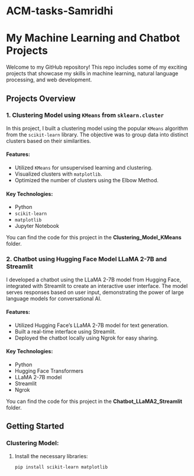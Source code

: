 # ACM-tasks-Samridhi
# My Machine Learning and Chatbot Projects

Welcome to my GitHub repository! This repo includes some of my exciting projects that showcase my skills in machine learning, natural language processing, and web development.

## Projects Overview

### 1. Clustering Model using `KMeans` from `sklearn.cluster`
In this project, I built a clustering model using the popular `KMeans` algorithm from the `scikit-learn` library. The objective was to group data into distinct clusters based on their similarities.

#### Features:
- Utilized `KMeans` for unsupervised learning and clustering.
- Visualized clusters with `matplotlib`.
- Optimized the number of clusters using the Elbow Method.
  
#### Key Technologies:
- Python
- `scikit-learn`
- `matplotlib`
- Jupyter Notebook

You can find the code for this project in the **Clustering_Model_KMeans** folder.

### 2. Chatbot using Hugging Face Model LLaMA 2-7B and Streamlit
I developed a chatbot using the LLaMA 2-7B model from Hugging Face, integrated with Streamlit to create an interactive user interface. The model serves responses based on user input, demonstrating the power of large language models for conversational AI.

#### Features:
- Utilized Hugging Face’s LLaMA 2-7B model for text generation.
- Built a real-time interface using Streamlit.
- Deployed the chatbot locally using Ngrok for easy sharing.

#### Key Technologies:
- Python
- Hugging Face Transformers
- LLaMA 2-7B model
- Streamlit
- Ngrok

You can find the code for this project in the **Chatbot_LLaMA2_Streamlit** folder.

## Getting Started

### Clustering Model:
1. Install the necessary libraries:
   ```bash
   pip install scikit-learn matplotlib
